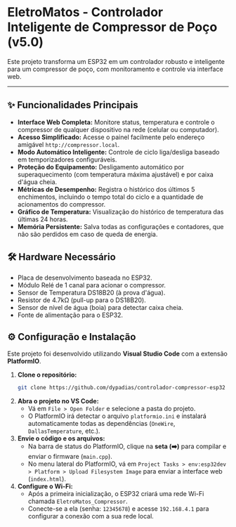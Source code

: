 #  EletroMatos - Controlador Inteligente de Compressor de Poço (v5.0)

Este projeto transforma um ESP32 em um controlador robusto e inteligente para um compressor de poço, com monitoramento e controle via interface web.

<!-- ![Interface do Projeto](https://i.imgur.com/YOUR_SCREENSHOT_URL.png)  -->
---

## ✨ Funcionalidades Principais

* **Interface Web Completa:** Monitore status, temperatura e controle o compressor de qualquer dispositivo na rede (celular ou computador).
* **Acesso Simplificado:** Acesse o painel facilmente pelo endereço amigável `http://compressor.local`.
* **Modo Automático Inteligente:** Controle de ciclo liga/desliga baseado em temporizadores configuráveis.
* **Proteção do Equipamento:** Desligamento automático por superaquecimento (com temperatura máxima ajustável) e por caixa d'água cheia.
* **Métricas de Desempenho:** Registra o histórico dos últimos 5 enchimentos, incluindo o tempo total do ciclo e a quantidade de acionamentos do compressor.
* **Gráfico de Temperatura:** Visualização do histórico de temperatura das últimas 24 horas.
* **Memória Persistente:** Salva todas as configurações e contadores, que não são perdidos em caso de queda de energia.

## 🛠️ Hardware Necessário

* Placa de desenvolvimento baseada no ESP32.
* Módulo Relé de 1 canal para acionar o compressor.
* Sensor de Temperatura DS18B20 (à prova d'água).
* Resistor de 4.7kΩ (pull-up para o DS18B20).
* Sensor de nível de água (boia) para detectar caixa cheia.
* Fonte de alimentação para o ESP32.

## ⚙️ Configuração e Instalação

Este projeto foi desenvolvido utilizando **Visual Studio Code** com a extensão **PlatformIO**.

1.  **Clone o repositório:**
    ```bash
    git clone https://github.com/dypadias/controlador-compressor-esp32
    ```
2.  **Abra o projeto no VS Code:**
    * Vá em `File > Open Folder` e selecione a pasta do projeto.
    * O PlatformIO irá detectar o arquivo `platformio.ini` e instalará automaticamente todas as dependências (`OneWire`, `DallasTemperature`, etc.).
3.  **Envie o código e os arquivos:**
    * Na barra de status do PlatformIO, clique na **seta (➡️)** para compilar e enviar o firmware (`main.cpp`).
    * No menu lateral do PlatformIO, vá em `Project Tasks > env:esp32dev > Platform > Upload Filesystem Image` para enviar a interface web (`index.html`).
4.  **Configure o Wi-Fi:**
    * Após a primeira inicialização, o ESP32 criará uma rede Wi-Fi chamada `EletroMatos_Compressor`.
    * Conecte-se a ela (senha: `12345678`) e acesse `192.168.4.1` para configurar a conexão com a sua rede local.
